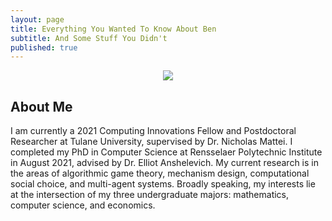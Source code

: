 ```yaml
---
layout: page
title: Everything You Wanted To Know About Ben
subtitle: And Some Stuff You Didn't
published: true
---
```

<p style="text-align:center;"><img src="{{ 'img/gaiwcover.png' | relative_url }}" /></p>


## About Me

I am currently a 2021 Computing Innovations Fellow and Postdoctoral Researcher at Tulane University, supervised by Dr. Nicholas Mattei. I completed my PhD in Computer Science at Rensselaer Polytechnic Institute in August 2021, advised by Dr. Elliot Anshelevich. My current research is in the areas of algorithmic game theory, mechanism design, computational social choice, and multi-agent systems. Broadly speaking, my interests lie at the intersection of my three undergraduate majors: mathematics, computer science, and economics.
			

